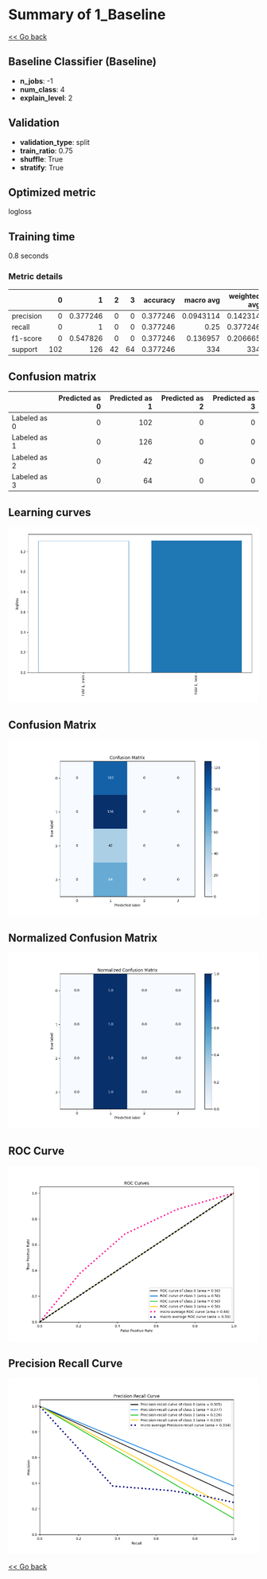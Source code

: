 # Summary of 1_Baseline

[<< Go back](../README.md)


## Baseline Classifier (Baseline)
- **n_jobs**: -1
- **num_class**: 4
- **explain_level**: 2

## Validation
 - **validation_type**: split
 - **train_ratio**: 0.75
 - **shuffle**: True
 - **stratify**: True

## Optimized metric
logloss

## Training time

0.8 seconds

### Metric details
|           |   0 |          1 |   2 |   3 |   accuracy |   macro avg |   weighted avg |   logloss |
|:----------|----:|-----------:|----:|----:|-----------:|------------:|---------------:|----------:|
| precision |   0 |   0.377246 |   0 |   0 |   0.377246 |   0.0943114 |       0.142314 |   1.30735 |
| recall    |   0 |   1        |   0 |   0 |   0.377246 |   0.25      |       0.377246 |   1.30735 |
| f1-score  |   0 |   0.547826 |   0 |   0 |   0.377246 |   0.136957  |       0.206665 |   1.30735 |
| support   | 102 | 126        |  42 |  64 |   0.377246 | 334         |     334        |   1.30735 |


## Confusion matrix
|              |   Predicted as 0 |   Predicted as 1 |   Predicted as 2 |   Predicted as 3 |
|:-------------|-----------------:|-----------------:|-----------------:|-----------------:|
| Labeled as 0 |                0 |              102 |                0 |                0 |
| Labeled as 1 |                0 |              126 |                0 |                0 |
| Labeled as 2 |                0 |               42 |                0 |                0 |
| Labeled as 3 |                0 |               64 |                0 |                0 |

## Learning curves
![Learning curves](learning_curves.png)
## Confusion Matrix

![Confusion Matrix](confusion_matrix.png)


## Normalized Confusion Matrix

![Normalized Confusion Matrix](confusion_matrix_normalized.png)


## ROC Curve

![ROC Curve](roc_curve.png)


## Precision Recall Curve

![Precision Recall Curve](precision_recall_curve.png)



[<< Go back](../README.md)
